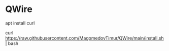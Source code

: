 # QWire
apt install curl

curl https://raw.githubusercontent.com/MagomedovTimur/QWire/main/install.sh | bash